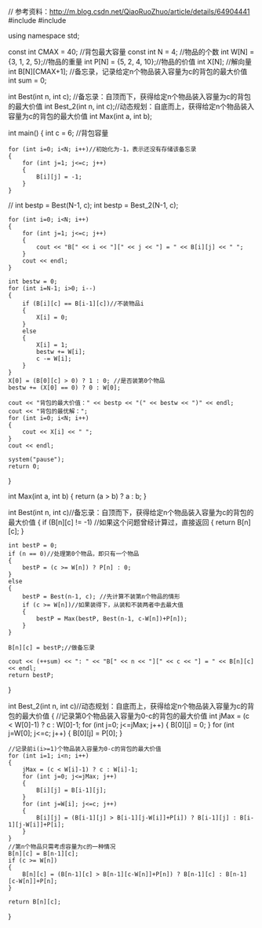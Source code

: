 // 参考资料：http://m.blog.csdn.net/QiaoRuoZhuo/article/details/64904441
#include<iostream>
#include<cmath>

using namespace std;

const int CMAX = 40; //背包最大容量 
const int N = 4; //物品的个数
int W[N] = {3, 1, 2, 5};//物品的重量 
int P[N] = {5, 2, 4, 10};//物品的价值 
int X[N]; //解向量
int B[N][CMAX+1]; //备忘录，记录给定n个物品装入容量为c的背包的最大价值 
int sum = 0;

int Best(int n, int c); //备忘录：自顶而下，获得给定n个物品装入容量为c的背包的最大价值 
int Best_2(int n, int c);//动态规划：自底而上，获得给定n个物品装入容量为c的背包的最大价值 
int Max(int a, int b);

int main() 
{
 	int c = 6; //背包容量 
 	
 	for (int i=0; i<N; i++)//初始化为-1，表示还没有存储该备忘录 
 	{
	 	for (int j=1; j<=c; j++)
	 	{
		 	B[i][j] = -1;
		}
	}
    
//	int bestp = Best(N-1, c); 
	int bestp = Best_2(N-1, c); 
	
	for (int i=0; i<N; i++)
 	{
	 	for (int j=1; j<=c; j++)
	 	{
		 	cout << "B[" << i << "][" << j << "] = " << B[i][j] << " ";
		}
		cout << endl; 
	}
	
	int bestw = 0;
    for (int i=N-1; i>0; i--)
	{
	 	if (B[i][c] == B[i-1][c])//不装物品i 
	 	{
	        X[i] = 0;
	    }
	    else
	    {
		 	X[i] = 1;
		 	bestw += W[i];
		 	c -= W[i];
		}
	}
	X[0] = (B[0][c] > 0) ? 1 : 0; //是否装第0个物品
	bestw += (X[0] == 0) ? 0 : W[0];
	
	cout << "背包的最大价值：" << bestp << "(" << bestw << ")" << endl;
    cout << "背包的最优解：";
    for (int i=0; i<N; i++)
	{
	 	cout << X[i] << " ";
	}
	cout << endl; 
   
    system("pause");
    return 0;
}

int Max(int a, int b)
{
 	return (a > b) ? a : b;
}

int Best(int n, int c)//备忘录：自顶而下，获得给定n个物品装入容量为c的背包的最大价值 
{
 	if (B[n][c] != -1)  //如果这个问题曾经计算过，直接返回 
 	{
		return B[n][c];
	}
	
	int bestP = 0;
	if (n == 0)//处理第0个物品，即只有一个物品 
	{
		bestP = (c >= W[n]) ? P[n] : 0;
	}
	else
	{
		bestP = Best(n-1, c); //先计算不装第n个物品的情形 
		if (c >= W[n])//如果装得下，从装和不装两者中去最大值 
		{
		    bestP = Max(bestP, Best(n-1, c-W[n])+P[n]);
		}
	}
 	
	B[n][c] = bestP;//做备忘录 
	
	cout << (++sum) << ": " << "B[" << n << "][" << c << "] = " << B[n][c] << endl;
    return bestP;
}

int Best_2(int n, int c)//动态规划：自底而上，获得给定n个物品装入容量为c的背包的最大价值 
{
	//记录第0个物品装入容量为0-c的背包的最大价值 
 	int jMax = (c < W[0]-1) ? c : W[0]-1;
	for (int j=0; j<=jMax; j++)
	{
		B[0][j] = 0;
	}
	for (int j=W[0]; j<=c; j++)
	{
		B[0][j] = P[0];
	}
	
	//记录前i(i>=1)个物品装入容量为0-c的背包的最大价值 
 	for (int i=1; i<n; i++)
	{
		jMax = (c < W[i]-1) ? c : W[i]-1;
		for (int j=0; j<=jMax; j++)
		{
			B[i][j] = B[i-1][j]; 
		}
		for (int j=W[i]; j<=c; j++)
		{
			B[i][j] = (B[i-1][j] > B[i-1][j-W[i]]+P[i]) ? B[i-1][j] : B[i-1][j-W[i]]+P[i];
		}
	}
	//第n个物品只需考虑容量为c的一种情况
	B[n][c] = B[n-1][c];
	if (c >= W[n])
	{
		B[n][c] = (B[n-1][c] > B[n-1][c-W[n]]+P[n]) ? B[n-1][c] : B[n-1][c-W[n]]+P[n];
	}
	
	return B[n][c];
}
